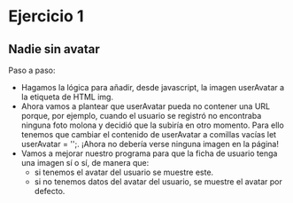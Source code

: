 # Ejercicio 1

## Nadie sin avatar

Paso a paso:

- Hagamos la lógica para añadir, desde javascript, la imagen userAvatar a la etiqueta de HTML img.
- Ahora vamos a plantear que userAvatar pueda no contener una URL porque, por ejemplo, cuando el usuario se registró no encontraba ninguna foto molona y decidió que la subiría en otro momento. Para ello tenemos que cambiar el contenido de userAvatar a comillas vacías let userAvatar = '';. ¡Ahora no debería verse ninguna imagen en la página!
- Vamos a mejorar nuestro programa para que la ficha de usuario tenga una imagen sí o sí, de manera que:
  - si tenemos el avatar del usuario se muestre este.
  - si no tenemos datos del avatar del usuario, se muestre el avatar por defecto.
